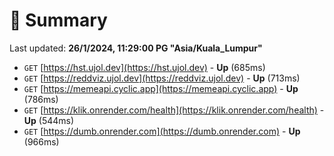 # 📖 Summary
Last updated: **26/1/2024, 11:29:00 PG "Asia/Kuala_Lumpur"**

- `GET` [https://hst.ujol.dev](https://hst.ujol.dev) - **Up** (685ms)
- `GET` [https://reddviz.ujol.dev](https://reddviz.ujol.dev) - **Up** (713ms)
- `GET` [https://memeapi.cyclic.app](https://memeapi.cyclic.app) - **Up** (786ms)
- `GET` [https://klik.onrender.com/health](https://klik.onrender.com/health) - **Up** (544ms)
- `GET` [https://dumb.onrender.com](https://dumb.onrender.com) - **Up** (966ms)
